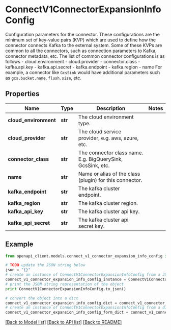 # ConnectV1ConnectorExpansionInfoConfig

Configuration parameters for the connector. These configurations are the minimum set of key-value pairs (KVP) which are used to define how the connector connects Kafka to the external system. Some of these KVPs are common to all the connectors, such as connection parameters to Kafka, connector metadata, etc. The list of common connector configurations is as follows    - cloud.environment   - cloud.provider   - connector.class   - kafka.api.key   - kafka.api.secret   - kafka.endpoint   - kafka.region   - name  For example, a connector like `GcsSink` would have additional parameters such as `gcs.bucket.name`, `flush.size`, etc.

## Properties
Name | Type | Description | Notes
------------ | ------------- | ------------- | -------------
**cloud_environment** | **str** | The cloud environment type. | 
**cloud_provider** | **str** | The cloud service provider, e.g. aws, azure, etc. | 
**connector_class** | **str** | The connector class name. E.g. BigQuerySink, GcsSink, etc. | 
**name** | **str** | Name or alias of the class (plugin) for this connector. | 
**kafka_endpoint** | **str** | The kafka cluster endpoint. | 
**kafka_region** | **str** | The kafka cluster region. | 
**kafka_api_key** | **str** | The kafka cluster api key. | 
**kafka_api_secret** | **str** | The kafka cluster api secret key. | 

## Example

```python
from openapi_client.models.connect_v1_connector_expansion_info_config import ConnectV1ConnectorExpansionInfoConfig

# TODO update the JSON string below
json = "{}"
# create an instance of ConnectV1ConnectorExpansionInfoConfig from a JSON string
connect_v1_connector_expansion_info_config_instance = ConnectV1ConnectorExpansionInfoConfig.from_json(json)
# print the JSON string representation of the object
print ConnectV1ConnectorExpansionInfoConfig.to_json()

# convert the object into a dict
connect_v1_connector_expansion_info_config_dict = connect_v1_connector_expansion_info_config_instance.to_dict()
# create an instance of ConnectV1ConnectorExpansionInfoConfig from a dict
connect_v1_connector_expansion_info_config_form_dict = connect_v1_connector_expansion_info_config.from_dict(connect_v1_connector_expansion_info_config_dict)
```
[[Back to Model list]](../ccloud/README.md#documentation-for-models) [[Back to API list]](../ccloud/README.md#documentation-for-api-endpoints) [[Back to README]](../ccloud/README.md)


